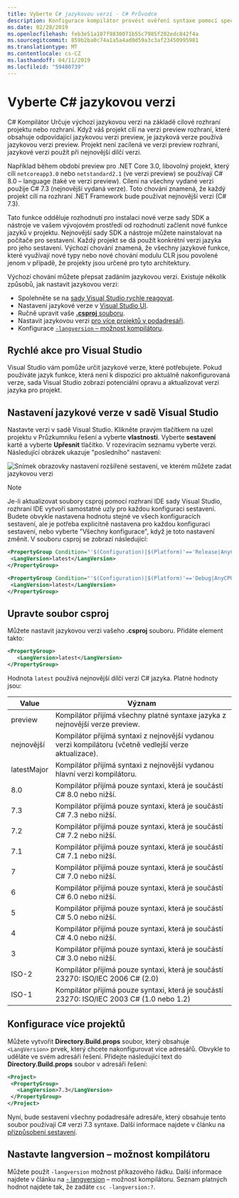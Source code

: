 ```yaml
---
title: Vyberte C# jazykovou verzi - C# Průvodce
description: Konfigurace kompilátor provést ověření syntaxe pomocí specifické verzi kompilátoru
ms.date: 02/28/2019
ms.openlocfilehash: feb3e51a107f9830071b55c7985f202edc842f4a
ms.sourcegitcommit: 859b2ba0c74a1a5a4ad0d59a3c3af23450995981
ms.translationtype: MT
ms.contentlocale: cs-CZ
ms.lasthandoff: 04/11/2019
ms.locfileid: "59480739"
---
```

# <a name="select-the-c-language-version"></a>Vyberte C# jazykovou verzi

C# Kompilátor Určuje výchozí jazykovou verzi na základě cílové rozhraní projektu nebo rozhraní. Když váš projekt cílí na verzi preview rozhraní, které obsahuje odpovídající jazykovou verzi preview, je jazyková verze používá jazykovou verzi preview. Projekt není zacílená ve verzi preview rozhraní, jazykové verzi použít při nejnovější dílčí verzi.

Například během období preview pro .NET Core 3.0, libovolný projekt, který cílí `netcoreapp3.0` nebo `netstandard2.1` (ve verzi preview) se používají C# 8.0 – language (také ve verzi preview). Cílení na všechny vydané verzi použije C# 7.3 (nejnovější vydaná verze). Toto chování znamená, že každý projekt cílí na rozhraní .NET Framework bude používat nejnovější verzi (C# 7.3). 

Tato funkce odděluje rozhodnutí pro instalaci nové verze sady SDK a nástroje ve vašem vývojovém prostředí od rozhodnutí začlenit nové funkce jazyků v projektu. Nejnovější sady SDK a nástroje můžete nainstalovat na počítače pro sestavení. Každý projekt se dá použít konkrétní verzi jazyka pro jeho sestavení. Výchozí chování znamená, že všechny jazykové funkce, které využívají nové typy nebo nové chování modulu CLR jsou povolené jenom v případě, že projekty jsou určené pro tyto architektury.

Výchozí chování můžete přepsat zadáním jazykovou verzi. Existuje několik způsobů, jak nastavit jazykovou verzi:

- Spolehněte se na [sady Visual Studio rychle reagovat](#visual-studio-quick-action).
- Nastavení jazykové verze v [Visual Studio UI](#set-the-language-version-in-visual-studio).
- Ručně upravit vaše [ **.csproj** souboru](#edit-the-csproj-file).
- Nastavit jazykovou verzi [pro více projektů v podadresáři](#configure-multiple-projects).
- Konfigurace [ `-langversion` – možnost kompilátoru](#set-the-langversion-compiler-option).

## <a name="visual-studio-quick-action"></a>Rychlé akce pro Visual Studio

Visual Studio vám pomůže určit jazykové verze, které potřebujete. Pokud používáte jazyk funkce, která není k dispozici pro aktuálně nakonfigurovaná verze, sada Visual Studio zobrazí potenciální opravu a aktualizovat verzi jazyka pro projekt.

## <a name="set-the-language-version-in-visual-studio"></a>Nastavení jazykové verze v sadě Visual Studio

Nastavte verzi v sadě Visual Studio. Klikněte pravým tlačítkem na uzel projektu v Průzkumníku řešení a vyberte **vlastnosti**. Vyberte **sestavení** kartě a vyberte **Upřesnit** tlačítko. V rozevíracím seznamu vyberte verzi. Následující obrázek ukazuje "posledního" nastavení:

![Snímek obrazovky nastavení rozšířené sestavení, ve kterém můžete zadat jazykovou verzi](./media/configure-language-version/advanced-build-settings.png)

> [!NOTE]
> Je-li aktualizovat soubory csproj pomocí rozhraní IDE sady Visual Studio, rozhraní IDE vytvoří samostatné uzly pro každou konfiguraci sestavení. Budete obvykle nastavena hodnotu stejné ve všech konfiguracích sestavení, ale je potřeba explicitně nastavena pro každou konfiguraci sestavení, nebo vyberte "Všechny konfigurace", když je toto nastavení změnit. V souboru csproj se zobrazí následující:
>
>```xml
> <PropertyGroup Condition="'$(Configuration)|$(Platform)'=='Release|AnyCPU'">
>  <LangVersion>latest</LangVersion>
></PropertyGroup>
>
> <PropertyGroup Condition="'$(Configuration)|$(Platform)'=='Debug|AnyCPU'">
>  <LangVersion>latest</LangVersion>
> </PropertyGroup>
> ```
>

## <a name="edit-the-csproj-file"></a>Upravte soubor csproj

Můžete nastavit jazykovou verzi vašeho **.csproj** souboru. Přidáte element takto:

```xml
<PropertyGroup>
   <LangVersion>latest</LangVersion>
</PropertyGroup>
```

Hodnota `latest` používá nejnovější dílčí verzi C# jazyka. Platné hodnoty jsou:

|Value|Význam|
|------------|-------------|
|preview|Kompilátor přijímá všechny platné syntaxe jazyka z nejnovější verze preview.|
|nejnovější|Kompilátor přijímá syntaxi z nejnovější vydanou verzi kompilátoru (včetně vedlejší verze aktualizace).|
|latestMajor|Kompilátor přijímá syntaxi z nejnovější vydanou hlavní verzi kompilátoru.|
|8.0|Kompilátor přijímá pouze syntaxi, která je součástí C# 8.0 nebo nižší.|
|7.3|Kompilátor přijímá pouze syntaxi, která je součástí C# 7.3 nebo nižší.|
|7.2|Kompilátor přijímá pouze syntaxi, která je součástí C# 7.2 nebo nižší.|
|7.1|Kompilátor přijímá pouze syntaxi, která je součástí C# 7.1 nebo nižší.|
|7|Kompilátor přijímá pouze syntaxi, která je součástí C# 7.0 nebo nižší.|
|6|Kompilátor přijímá pouze syntaxi, která je součástí C# 6.0 nebo nižší.|
|5|Kompilátor přijímá pouze syntaxi, která je součástí C# 5.0 nebo nižší.|
|4|Kompilátor přijímá pouze syntaxi, která je součástí C# 4.0 nebo nižší.|
|3|Kompilátor přijímá pouze syntaxi, která je součástí C# 3.0 nebo nižší.|
|ISO-2|Kompilátor přijímá pouze syntaxi, která je součástí 23270: ISO/IEC 2006 C# (2.0) |
|ISO-1|Kompilátor přijímá pouze syntaxi, která je součástí 23270: ISO/IEC 2003 C# (1.0 nebo 1.2) |

## <a name="configure-multiple-projects"></a>Konfigurace více projektů

Můžete vytvořit **Directory.Build.props** soubor, který obsahuje `<LangVersion>` prvek, který chcete nakonfigurovat více adresářů. Obvykle to uděláte ve svém adresáři řešení. Přidejte následující text do **Directory.Build.props** soubor v adresáři řešení:

```xml
<Project>
 <PropertyGroup>
   <LangVersion>7.3</LangVersion>
 </PropertyGroup>
</Project>
```

Nyní, bude sestavení všechny podadresáře adresáře, který obsahuje tento soubor používají C# verzi 7.3 syntaxe. Další informace najdete v článku na [přizpůsobení sestavení](/visualstudio/msbuild/customize-your-build).

## <a name="set-the-langversion-compiler-option"></a>Nastavte langversion – možnost kompilátoru

Můžete použít `-langversion` možnost příkazového řádku. Další informace najdete v článku na [- langversion](../language-reference/compiler-options/langversion-compiler-option.md) – možnost kompilátoru. Seznam platných hodnot najdete tak, že zadáte `csc -langversion:?`.
